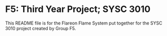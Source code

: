 # F5: Third Year Project; SYSC 3010
This README file is for the Flareon Flame System put together for the SYSC 3010 project created by Group F5. 
